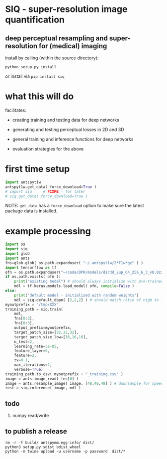 # SIQ - super-resolution image quantification

## deep perceptual resampling and super-resolution for (medical) imaging

install by calling (within the source directory):

```
python setup.py install
```

or install via `pip install siq`

# what this will do

facilitates:

* creating training and testing data for deep networks

* generating and testing perceptual losses in 2D and 3D

* general training and inference functions for deep networks

* evaluation strategies for the above

# first time setup

```python
import antspyt1w
antspyt1w.get_data( force_download=True )
# import siq     # FIXME - for later
# siq.get_data( force_download=True )
```

NOTE: `get_data` has a `force_download` option to make sure the latest
package data is installed.

# example processing

```python
import os
import siq
import glob
import ants
fns=glob.glob( os.path.expanduser( "~/.antspyt1w/2*T1w*gz" ) )
import tensorflow as tf
ofn = os.path.expanduser("~/code/DPR/models/dsr3d_2up_64_256_6_3_v0.0zzz.h5")
if os.path.exists( ofn ):
    print("existing model") # should always initialize with pre-trained model
    mdl = tf.keras.models.load_model( ofn, compile=False )
else:
    print("default model - initialized with random weights")
    mdl = siq.default_dbpn( [2,2,2] ) # should match ratio of high to low size patches
myoutprefix = '/tmp/XXX'
training_path = siq.train(
    mdl, 
    fns[0:3], 
    fns[0:3], 
    output_prefix=myoutprefix,
    target_patch_size=[32,32,32],
    target_patch_size_low=[16,16,16],
    n_test=2, 
    learning_rate=5e-05, 
    feature_layer=6, 
    feature=2, 
    tv=0.1,
    max_iterations=2, 
    verbose=True)
training_path.to_csv( myoutprefix + "_training.csv" )
image = ants.image_read( fns[0] )
image = ants.resample_image( image, [48,48,48] ) # downsample for speed in testing
test = siq.inference( image, mdl )
```

## todo

1. numpy read/write

## to publish a release

```
rm -r -f build/ antspymm.egg-info/ dist/
python3 setup.py sdist bdist_wheel
python -m twine upload -u username -p password  dist/*
```
